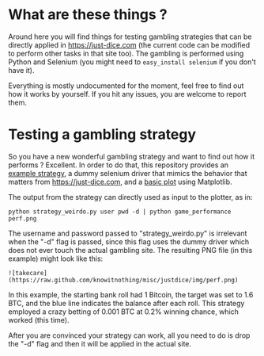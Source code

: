 What are these things ?
=======================

Around here you will find things for testing gambling strategies that
can be directly applied in https://just-dice.com (the current code can
be modified to perform other tasks in that site too). The gambling is
performed using Python and Selenium (you might need to
`easy_install selenium` if you don't have it).

Everything is mostly undocumented for the moment, feel free to find out
how it works by yourself. If you hit any issues, you are welcome to report
them.


Testing a gambling strategy
===========================

So you have a new wonderful gambling strategy and want to find out how
it performs ? Excellent. In order to do that, this repository provides
an [example strategy](strategy_weirdo.py), a dummy selenium driver
that mimics the behavior that matters from https://just-dice.com, and
a [basic plot](game_performance.py) using Matplotlib.

The output from the strategy can directly used as input to the plotter,
as in:

	python strategy_weirdo.py user pwd -d | python game_performance perf.png

The username and password passed to "strategy\_weirdo.py" is irrelevant when
the "-d" flag is passed, since this flag uses the dummy driver which does not
ever touch the actual gambling site. The resulting PNG file (in this example)
might look like this:

	![takecare](https://raw.github.com/knowitnothing/misc/justdice/img/perf.png)

In this example, the starting bank roll had 1 Bitcoin, the target was set to 1.6 BTC,
and the blue line indicates the balance after each roll. This strategy employed
a crazy betting of 0.001 BTC at 0.2% winning chance, which worked (this time).

After you are convinced your strategy can work, all you need to do is
drop the "-d" flag and then it will be applied in the actual site.
